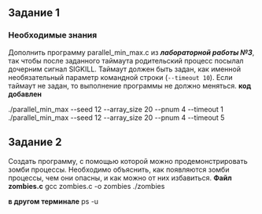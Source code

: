 ## Задание 1

### Необходимые знания

Дополнить программу parallel\_min\_max.c из ***лабораторной работы №3***, так чтобы после заданного таймаута 
родительский процесс посылал дочерним сигнал SIGKILL. 
Таймаут должен быть задан, как именной необязательный параметр командной строки (`--timeout 10`). 
Если таймаут не задан, то выполнение программы не должно меняться.
**код добавлен**

./parallel_min_max --seed 12 --array_size 20 --pnum 4 --timeout 1
./parallel_min_max --seed 12 --array_size 20 --pnum 4 --timeout 5

## Задание 2

Создать программу, с помощью которой можно продемонстрировать зомби процессы. 
Необходимо объяснить, как появляются зомби процессы, чем они опасны, и как можно от них избавиться.
**Файл zombies.c**
gcc zombies.c -o zombies
./zombies

**в другом терминале**
ps -u


